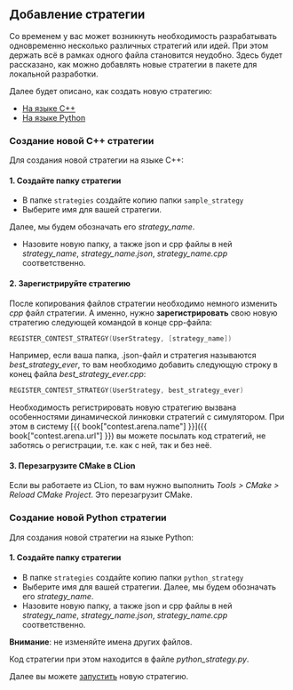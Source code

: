 ## Добавление стратегии

Со временем у вас может возникнуть необходимость разрабатывать одновременно несколько различных стратегий или идей.
При этом держать всё в рамках одного файла становится неудобно.
Здесь будет рассказано, как можно добавлять новые стратегии в пакете для локальной разработки.

Далее будет описано, как создать новую стратегию:

- [На языке C++](#cpp)
- [На языке Python](#python)

### Создание новой C++ стратегии<a id="cpp"></a>

Для создания новой стратегии на языке C++:

#### 1. Создайте папку стратегии

- В папке `strategies` создайте копию папки `sample_strategy`
- Выберите имя для вашей стратегии.

Далее, мы будем обозначать его *strategy_name*.

- Назовите новую папку, а также json и cpp файлы в ней *strategy_name*, *strategy_name.json*, *strategy_name.cpp* соответственно.

#### 2. Зарегистрируйте стратегию

После копирования файлов стратегии необходимо немного изменить *cpp* файл стратегии.
А именно, нужно **зарегистрировать** свою новую стратегию следующей командой в конце cpp-файла:

```c++
REGISTER_CONTEST_STRATEGY(UserStrategy, [strategy_name])
```

Например, если ваша папка, .json-файл и стратегия называются *best_strategy_ever*, то вам необходимо добавить следующую строку в конец файла *best_strategy_ever.cpp*:

```c++
REGISTER_CONTEST_STRATEGY(UserStrategy, best_strategy_ever)
```

Необходимость регистрировать новую стратегию вызвана особенностями динамической линковки стратегий с симулятором.
При этом в систему [{{ book["contest.arena.name"] }}]({{ book["contest.arena.url"] }}) вы можете посылать код стратегий, не заботясь о регистрации, т.е. как с ней, так и без неё.

#### 3. Перезагрузите CMake в СLion

Если вы работаете из CLion, то вам нужно выполнить *Tools > CMake > Reload CMake Project*.
Это перезагрузит CMake.

### Создание новой Python стратегии<a id="python"></a>

Для создания новой стратегии на языке Python:

#### 1. Создайте папку стратегии

- В папке `strategies` создайте копию папки `python_strategy`
- Выберите имя для вашей стратегии. Далее, мы будем обозначать его *strategy_name*.
- Назовите новую папку, а также json и cpp файлы в ней *strategy_name*, *strategy_name.json*, *strategy_name.cpp* соответственно.

**Внимание**: не изменяйте имена других файлов.

Код стратегии при этом находится в файле *python_strategy.py*.

Далее вы можете [запустить](run_strategy.md) новую стратегию.
